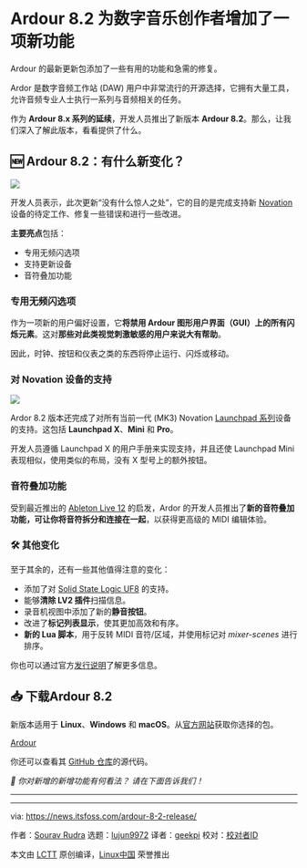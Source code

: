 [#]: subject: "Ardour 8.2 Release Adds A Nifty New Feature for Digital Music Creators"
[#]: via: "https://news.itsfoss.com/ardour-8-2-release/"
[#]: author: "Sourav Rudra https://news.itsfoss.com/author/sourav/"
[#]: collector: "lujun9972/lctt-scripts-1700446145"
[#]: translator: "geekpi"
[#]: reviewer: " "
[#]: publisher: " "
[#]: url: " "

Ardour 8.2 为数字音乐创作者增加了一项新功能
======
Ardour 的最新更新包添加了一些有用的功能和急需的修复。

Ardor 是数字音频工作站 (DAW) 用户中非常流行的开源选择，它拥有大量工具，允许音频专业人士执行一系列与音频相关的任务。

作为 **Ardour 8.x 系列的延续**，开发人员推出了新版本 **Ardour 8.2**。那么，让我们深入了解此版本，看看提供了什么。

## 🆕 Ardour 8.2：有什么新变化？

![][2]

开发人员表示，此次更新“没有什么惊人之处”，它的目的是完成支持新 [Novation][3] 设备的待定工作、修复一些错误和进行一些改进。

**主要亮点**包括：

   * 专用无频闪选项
   * 支持更新设备
   * 音符叠加功能



### 专用无频闪选项

作为一项新的用户偏好设置，它**将禁用 Ardour 图形用户界面（GUI）上的所有闪烁元素**。这对**那些对此类视觉刺激敏感的用户来说大有帮助**。

因此，时钟、按钮和仪表之类的东西将停止运行、闪烁或移动。

### 对 Novation 设备的支持

![][4]

Ardor 8.2 版本还完成了对所有当前一代 (MK3) Novation [Launchpad 系列][5]设备的支持。这包括 **Launchpad X**、**Mini** 和 **Pro**。

开发人员遵循 Launchpad X 的用户手册来实现支持，并且还使 Launchpad Mini 表现相似，使用类似的布局，没有 X 型号上的额外按钮。

### 音符叠加功能

受到最近推出的 [Ableton Live 12][6] 的启发，Ardor 的开发人员推出了**新的音符叠加功能，可让你将音符拆分和连接在一起**，以获得更高级的 MIDI 编辑体验。

### 🛠️ 其他变化

至于其余的，还有一些其他值得注意的变化：

   * 添加了对 [Solid State Logic UF8][7] 的支持。
   * 能够**清除 LV2 插件**扫描信息。
   * 录音机视图中添加了新的**静音按钮**。
   * 改进了**标记列表显示**，使其更加高效和有序。
   * **新的 Lua 脚本**，用于反转 MIDI 音符/区域，并使用标记对 _mixer-scenes_ 进行排序。



你也可以通过官方[发行说明][8]了解更多信息。

## 📥 下载Ardour 8.2

新版本适用于 **Linux**、**Windows** 和 **macOS**。从[官方网站][9]获取你选择的包。

[Ardour][9]

你还可以查看其 [GitHub 仓库][10]的源代码。

_💬 你对新增的新增功能有何看法？ 请在下面告诉我们！_

* * *

--------------------------------------------------------------------------------

via: https://news.itsfoss.com/ardour-8-2-release/

作者：[Sourav Rudra][a]
选题：[lujun9972][b]
译者：[geekpi](https://github.com/geekpi)
校对：[校对者ID](https://github.com/校对者ID)

本文由 [LCTT](https://github.com/LCTT/TranslateProject) 原创编译，[Linux中国](https://linux.cn/) 荣誉推出

[a]: https://news.itsfoss.com/author/sourav/
[b]: https://github.com/lujun9972
[1]: https://news.itsfoss.com/content/images/size/w256h256/2022/08/android-chrome-192x192.png
[2]: https://news.itsfoss.com/content/images/2023/12/Ardour_8.2_a.png
[3]: https://novationmusic.com/
[4]: https://news.itsfoss.com/content/images/2023/12/Ardour_8.2_b-1.png
[5]: https://novationmusic.com/categories/midi-controllers/grid
[6]: https://www.ableton.com/en/live/all-new-features/
[7]: https://solidstatelogic.com/products/uf8
[8]: https://ardour.org/whatsnew.html
[9]: https://community.ardour.org/download
[10]: https://github.com/Ardour/ardour

